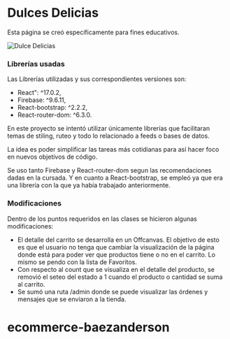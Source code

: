 # Dulces Delicias

Esta página se creó específicamente para fines educativos. 

![Dulce Delicias](https://user-images.githubusercontent.com/55201104/168959478-391fc1a2-2142-41ae-8bcd-9e881443a96b.gif)

### Librerías usadas

Las Librerías utilizadas y sus correspondientes versiones son:

- React": ^17.0.2,
- Firebase: ^9.6.11,
- React-bootstrap: ^2.2.2,
- React-router-dom: ^6.3.0.

En este proyecto se intentó utilizar únicamente librerías que facilitaran temas de stiling, ruteo y todo lo relacionado a feeds o bases de datos. 

La idea es poder simplificar las tareas más cotidianas para así hacer foco en nuevos objetivos de código. 

Se uso tanto Firebase y React-router-dom segun las recomendaciones dadas en la cursada. Y en cuanto a React-bootstrap, se empleó ya que era una librería con la que ya había trabajado anteriormente. 

### Modificaciones

Dentro de los puntos requeridos en las clases se hicieron algunas modificaciones: 

- El detalle del carrito se desarrolla en un Offcanvas. El objetivo de esto es que el usuario no tenga que cambiar la visualización de la página donde está para poder ver que productos tiene o no en el carrito. Lo mismo se pendo con la lista de Favoritos.
- Con respecto al count que se visualiza en el detalle del producto, se removió el seteo del estado a 1 cuando el producto o cantidad se suma al carrito.
- Se sumó una ruta /admin donde se puede visualizar las órdenes y mensajes que se enviaron a la tienda. 
# ecommerce-baezanderson
